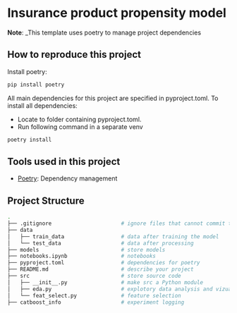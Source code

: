 # Insurance product propensity model

**Note**: _This template uses poetry to manage project dependencies

## How to reproduce this project
Install poetry:
```bash
pip install poetry
```
All main dependencies for this project are specified in pyproject.toml. 
To install all dependencies: 
* Locate to folder containing pyproject.toml.
* Run following command in a separate venv
```bash
poetry install
```

## Tools used in this project
* [Poetry](https://towardsdatascience.com/how-to-effortlessly-publish-your-python-package-to-pypi-using-poetry-44b305362f9f): Dependency management 
  
## Project Structure
```bash
.
├── .gitignore                      # ignore files that cannot commit to Git
├── data            
│   ├── train_data                  # data after training the model
│   └── test_data                   # data after processing
├── models                          # store models
├── notebooks.ipynb                 # notebooks
├── pyproject.toml                  # dependencies for poetry
├── README.md                       # describe your project
├── src                             # store source code
│   ├── __init__.py                 # make src a Python module 
│   ├── eda.py                      # explotory data analysis and vizualisation
│   └── feat_select.py              # feature selection
├── catboost_info                   # experiment logging
```

